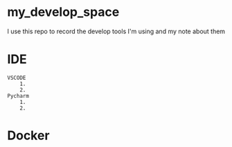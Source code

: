 # my_develop_space
I use this repo to record the develop tools I'm using and my note about them

# IDE
    VSCODE
        1. 
        2.
    Pycharm
        1.
        2.
# Docker
 